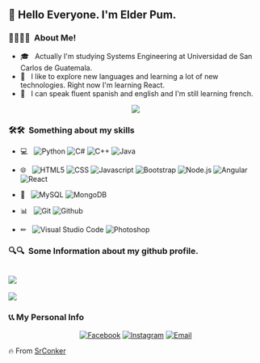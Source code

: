 <h2> 👀 Hello Everyone. I'm Elder Pum.</h2>

<h3> 🏃‍♂️🏃‍♂ &nbsp;About Me! </h3>

- 🎓 &nbsp; Actually I'm studying Systems Engineering at Universidad de San Carlos de Guatemala.
- 🌱 &nbsp; I like to explore new languages and learning a lot of new technologies. Right now I'm learning React.
- 🧐 &nbsp; I can speak fluent spanish and english and I'm still learning french.

<p align="center">
  <img src="https://64.media.tumblr.com/2d0af9c90d1b1107313cc20bda01548a/tumblr_outwxnanpp1u79o2lo1_1280.gif">
</p>

<h3> 🛠🛠 &nbsp;Something about my skills</h3>

- 💻 &nbsp;
  ![Python](https://img.shields.io/badge/-Python-0d0d0d?style=flat&logo=python)
  ![C#](https://img.shields.io/badge/-C#-0d0d0d?style=flat&logo=C_Sharp&logoColor=2ECA00)
  ![C++](https://img.shields.io/badge/-C++-0d0d0d?style=flat&logo=C%2B%2B&logoColor=00599C)
  ![Java](https://img.shields.io/badge/-Java-0d0d0d?style=flat&logo=Java&logoColor=FF7000)

- 🌐 &nbsp;
  ![HTML5](https://img.shields.io/badge/-HTML5-0d0d0d?style=flat&logo=HTML5)
  ![CSS](https://img.shields.io/badge/-CSS-0d0d0d?style=flat&logo=CSS3&logoColor=1575FF)
  ![Javascript](https://img.shields.io/badge/-Javascript-0d0d0d?style=flat&logo=javascript&logoColor=FED800)
  ![Bootstrap](https://img.shields.io/badge/-Bootstrap-0d0d0d?style=flat&logo=bootstrap&logoColor=A500FE)
  ![Node.js](https://img.shields.io/badge/-Node.js-0d0d0d?style=flat&logo=node.js&logoColor=0CFE00)
  ![Angular](https://img.shields.io/badge/-Angular-0d0d0d?style=flat&logo=angular)
  ![React](https://img.shields.io/badge/-React-0d0d0d?style=flat&logo=react)
  
- 💽 &nbsp;
  ![MySQL](https://img.shields.io/badge/-MySQL-0d0d0d?style=flat&logo=mysql)
  ![MongoDB](https://img.shields.io/badge/-MongoDB-0d0d0d?style=flat&logo=mongodb)
  
- 📊 &nbsp;
  ![Git](https://img.shields.io/badge/-Git-0d0d0d?style=flat&logo=git)
  ![Github](https://img.shields.io/badge/-Github-0d0d0d?style=flat&logo=github)
  
- ✏ &nbsp;
  ![Visual Studio Code](https://img.shields.io/badge/-Visual%20Studio%20Code-0d0d0d?style=flat&logo=visual-studio-code&logoColor=007ACC)
  ![Photoshop](https://img.shields.io/badge/-Photoshop-0d0d0d?style=flat&logo=adobe-photoshop)

<h3> 🔍🔍 &nbsp;Some Information about my github profile.</h3>

<br>
<a href="https://github.com/anuraghazra/github-readme-stats">
  <img align="center" src="https://github-readme-stats.vercel.app/api?username=SrConker&show_icons=true&theme=radical" />
</a>
<br>
<br>
<a href="https://github.com/anuraghazra/github-readme-stats">
  <img align="center" src="https://github-readme-stats.vercel.app/api/top-langs/?username=SrConker&layout=compact" />
</a>

<h3> 📞📞 My Personal Info </h3>

<p align="center">
  <a href="https://www.facebook.com/SrElder.Pum/"><img alt="Facebook" src="https://img.shields.io/badge/Facebook-Elder%20Pum-blue?style=flat-square&logo=facebook"></a>
  <a href="https://www.instagram.com/elder.exe/"><img alt="Instagram" src="https://img.shields.io/badge/Instagram-elder.exe-blue?style=flat-square&logo=instagram"></a>
  <a href="mailto:elderpum@gmail.com"><img alt="Email" src="https://img.shields.io/badge/Email-ElderPum@gmail.com-blue?style=flat-square&logo=gmail"></a>
</p>

🔥 From [SrConker](https://github.com/SrConker)
